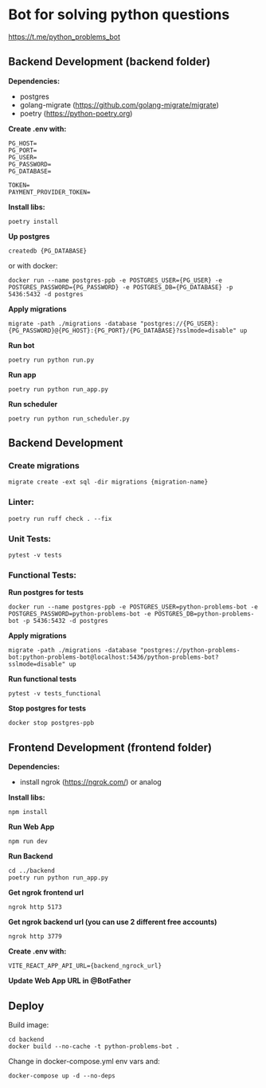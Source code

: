 # Bot for solving python questions
https://t.me/python_problems_bot


## Backend Development (backend folder)
**Dependencies:**

- postgres
- golang-migrate (https://github.com/golang-migrate/migrate)
- poetry (https://python-poetry.org)

**Create .env with:**
```
PG_HOST=
PG_PORT=
PG_USER=
PG_PASSWORD=
PG_DATABASE=

TOKEN=
PAYMENT_PROVIDER_TOKEN=
```

**Install libs:**
```
poetry install
```

**Up postgres**
```
createdb {PG_DATABASE}
```

or with docker:
```
docker run --name postgres-ppb -e POSTGRES_USER={PG_USER} -e POSTGRES_PASSWORD={PG_PASSWORD} -e POSTGRES_DB={PG_DATABASE} -p 5436:5432 -d postgres
```


**Apply migrations**
```
migrate -path ./migrations -database "postgres://{PG_USER}:{PG_PASSWORD}@{PG_HOST}:{PG_PORT}/{PG_DATABASE}?sslmode=disable" up
```

**Run bot**
```
poetry run python run.py
```

**Run app**
```
poetry run python run_app.py
```

**Run scheduler**
```
poetry run python run_scheduler.py
```


## Backend Development

### Create migrations
```
migrate create -ext sql -dir migrations {migration-name} 
```

### Linter:
```
poetry run ruff check . --fix
```

### Unit Tests:
```
pytest -v tests
```

### Functional Tests:
**Run postgres for tests**
```
docker run --name postgres-ppb -e POSTGRES_USER=python-problems-bot -e POSTGRES_PASSWORD=python-problems-bot -e POSTGRES_DB=python-problems-bot -p 5436:5432 -d postgres
```
**Apply migrations**
```
migrate -path ./migrations -database "postgres://python-problems-bot:python-problems-bot@localhost:5436/python-problems-bot?sslmode=disable" up
```
**Run functional tests**
```
pytest -v tests_functional
```
**Stop postgres for tests**
```
docker stop postgres-ppb
```


## Frontend Development (frontend folder)
**Dependencies:**

- install ngrok (https://ngrok.com/) or analog

**Install libs:**
```
npm install
```

**Run Web App**
```
npm run dev
```

**Run Backend**
```
cd ../backend
poetry run python run_app.py
```

**Get ngrok frontend url**
```
ngrok http 5173
```

**Get ngrok backend url (you can use 2 different free accounts)**
```
ngrok http 3779
```

**Create .env with:**
```
VITE_REACT_APP_API_URL={backend_ngrock_url}
```

**Update Web App URL in @BotFather**


## Deploy
Build image:
```
cd backend
docker build --no-cache -t python-problems-bot .
```

Change in docker-compose.yml env vars and:
```
docker-compose up -d --no-deps
```
